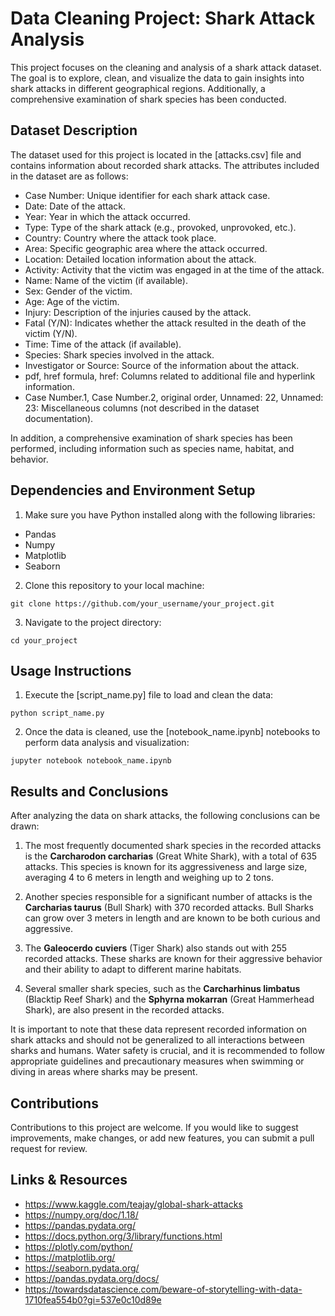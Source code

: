 # Data Cleaning Project: Shark Attack Analysis

This project focuses on the cleaning and analysis of a shark attack dataset. The goal is to explore, clean, and visualize the data to gain insights into shark attacks in different geographical regions. Additionally, a comprehensive examination of shark species has been conducted.

## Dataset Description

The dataset used for this project is located in the [attacks.csv] file and contains information about recorded shark attacks. The attributes included in the dataset are as follows:

- Case Number: Unique identifier for each shark attack case.
- Date: Date of the attack.
- Year: Year in which the attack occurred.
- Type: Type of the shark attack (e.g., provoked, unprovoked, etc.).
- Country: Country where the attack took place.
- Area: Specific geographic area where the attack occurred.
- Location: Detailed location information about the attack.
- Activity: Activity that the victim was engaged in at the time of the attack.
- Name: Name of the victim (if available).
- Sex: Gender of the victim.
- Age: Age of the victim.
- Injury: Description of the injuries caused by the attack.
- Fatal (Y/N): Indicates whether the attack resulted in the death of the victim (Y/N).
- Time: Time of the attack (if available).
- Species: Shark species involved in the attack.
- Investigator or Source: Source of the information about the attack.
- pdf, href formula, href: Columns related to additional file and hyperlink information.
- Case Number.1, Case Number.2, original order, Unnamed: 22, Unnamed: 23: Miscellaneous columns (not described in the dataset documentation).

In addition, a comprehensive examination of shark species has been performed, including information such as species name, habitat, and behavior.

## Dependencies and Environment Setup

1. Make sure you have Python installed along with the following libraries:

- Pandas
- Numpy
- Matplotlib
- Seaborn

2. Clone this repository to your local machine:

```
git clone https://github.com/your_username/your_project.git
```

3. Navigate to the project directory:

```
cd your_project
```

## Usage Instructions

1. Execute the [script_name.py] file to load and clean the data:

```
python script_name.py
```

2. Once the data is cleaned, use the [notebook_name.ipynb] notebooks to perform data analysis and visualization:

```
jupyter notebook notebook_name.ipynb
```

## Results and Conclusions

After analyzing the data on shark attacks, the following conclusions can be drawn:

1. The most frequently documented shark species in the recorded attacks is the **Carcharodon carcharias** (Great White Shark), with a total of 635 attacks. This species is known for its aggressiveness and large size, averaging 4 to 6 meters in length and weighing up to 2 tons.

2. Another species responsible for a significant number of attacks is the **Carcharias taurus** (Bull Shark) with 370 recorded attacks. Bull Sharks can grow over 3 meters in length and are known to be both curious and aggressive.

3. The **Galeocerdo cuviers** (Tiger Shark) also stands out with 255 recorded attacks. These sharks are known for their aggressive behavior and their ability to adapt to different marine habitats.

4. Several smaller shark species, such as the **Carcharhinus limbatus** (Blacktip Reef Shark) and the **Sphyrna mokarran** (Great Hammerhead Shark), are also present in the recorded attacks.

It is important to note that these data represent recorded information on shark attacks and should not be generalized to all interactions between sharks and humans. Water safety is crucial, and it is recommended to follow appropriate guidelines and precautionary measures when swimming or diving in areas where sharks may be present.



## Contributions

Contributions to this project are welcome. If you would like to suggest improvements, make changes, or add new features, you can submit a pull request for review.
## Links & Resources

- <https://www.kaggle.com/teajay/global-shark-attacks>
- <https://numpy.org/doc/1.18/>
- <https://pandas.pydata.org/>
- https://docs.python.org/3/library/functions.html
- https://plotly.com/python/
- https://matplotlib.org/
- https://seaborn.pydata.org/
- https://pandas.pydata.org/docs/
- https://towardsdatascience.com/beware-of-storytelling-with-data-1710fea554b0?gi=537e0c10d89e
